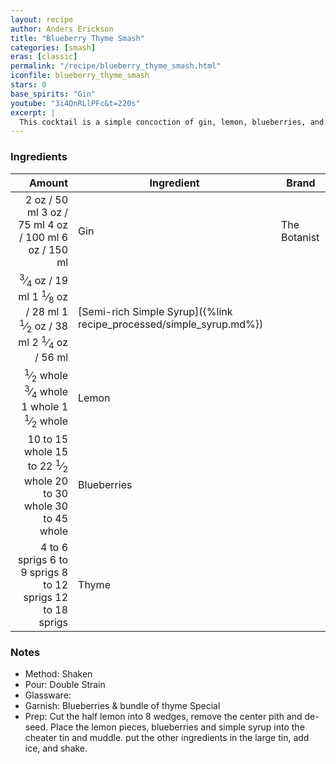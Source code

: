 ```yaml
---
layout: recipe
author: Anders Erickson
title: "Blueberry Thyme Smash"
categories: [smash]
eras: [classic]
permalink: "/recipe/blueberry_thyme_smash.html"
iconfile: blueberry_thyme_smash
stars: 0
base_spirits: "Gin"
youtube: "3i4QnRLlPFc&t=220s"
excerpt: |
  This cocktail is a simple concoction of gin, lemon, blueberries, and thyme.
---
```


### Ingredients

|                                                                                                                                                                                                                                                                                                  Amount | Ingredient                                                          | Brand        |
| ------------------------------------------------------------------------------------------------------------------------------------------------------------------------------------------------------------------------------------------------------------------------------------------------------: | ------------------------------------------------------------------- | ------------ |
|                                                                                                                              <span class="onex active">2 oz / 50 ml</span> <span class="onehalfx">3 oz / 75 ml</span> <span class="twox">4 oz / 100 ml</span> <span class="threex">6 oz / 150 ml</span> | Gin                                                                 | The Botanist |
| <span class="onex active"> <sup>3</sup>&frasl;<sub>4</sub> oz / 19 ml</span> <span class="onehalfx">1 <sup>1</sup>&frasl;<sub>8</sub> oz / 28 ml</span> <span class="twox">1 <sup>1</sup>&frasl;<sub>2</sub> oz / 38 ml</span> <span class="threex">2 <sup>1</sup>&frasl;<sub>4</sub> oz / 56 ml</span> | [Semi-rich Simple Syrup]({%link recipe_processed/simple_syrup.md%}) |
|                                                  <span class="onex active"> <sup>1</sup>&frasl;<sub>2</sub> whole </span> <span class="onehalfx"> <sup>3</sup>&frasl;<sub>4</sub> whole </span> <span class="twox">1 whole </span> <span class="threex">1 <sup>1</sup>&frasl;<sub>2</sub> whole </span> | Lemon                                                               |
|                                                                                    <span class="onex active">10 to 15 whole </span> <span class="onehalfx">15 to 22 <sup>1</sup>&frasl;<sub>2</sub> whole </span> <span class="twox">20 to 30 whole </span> <span class="threex">30 to 45 whole </span> | Blueberries                                                         |
|                                                                                                                     <span class="onex active">4 to 6 sprigs </span> <span class="onehalfx">6 to 9 sprigs </span> <span class="twox">8 to 12 sprigs </span> <span class="threex">12 to 18 sprigs </span> | Thyme                                                               |

### Notes

- Method: Shaken
- Pour: Double Strain
- Glassware:
- Garnish: Blueberries & bundle of thyme Special
- Prep: Cut the half lemon into 8 wedges, remove the center pith and de-seed. Place the lemon pieces, blueberries and simple syrup into the cheater tin and muddle. put the other ingredients in the large tin, add ice, and shake.

<script type="application/ld+json">
{
  "@context": "https://schema.org",
  "@type": "Recipe",
  "author": "{{ page.author }}",
  "description": "{{ page.excerpt | strip_html | replace: '"', "'" }}",
  "image": "{%- for ingredient in site.data[page.iconfile].images.ingredient limit: 1 -%}{{ ingredient.url }}{%- endfor -%}",
  "recipeIngredient": [  "2 oz Gin",
  " 0.75 oz Semi-rich Simple Syrup",
  " 0.5 whole Lemon",
  "10 to 15 whole Blueberries",
  " 4 to 6 sprigs Thyme"],
  "name": "{{ page.title }}",
  "recipeInstructions": "  {
    '@type': 'HowToStep',
    'text': '- Method: Shaken
'
  },  {
    '@type': 'HowToStep',
    'text': '- Pour: Double Strain
'
  },  {
    '@type': 'HowToStep',
    'text': '- Glassware:
'
  },  {
    '@type': 'HowToStep',
    'text': '- Garnish: Blueberries & bundle of thyme Special
'
  },  {
    '@type': 'HowToStep',
    'text': '- Prep: Cut the half lemon into 8 wedges, remove the center pith and de-seed. Place the lemon pieces, blueberries and simple syrup into the cheater tin and muddle. put the other ingredients in the large tin, add ice, and shake.
'
  }",
  "recipeYield": "1 cocktail",
  "recipeCategory": "cocktail"
}
</script>
